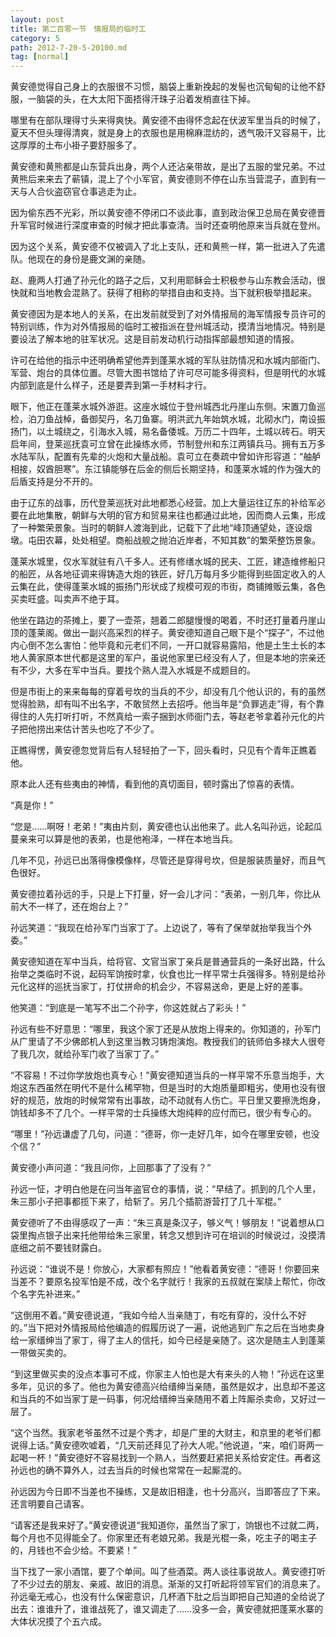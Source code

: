 ```yaml
---
layout: post
title: 第二百零一节　情报局的临时工
category: 5
path: 2012-7-20-5-20100.md
tag: [normal]
---
```


黄安德觉得自己身上的衣服很不习惯，脑袋上重新挽起的发髻也沉甸甸的让他不舒服，一脑袋的头，在大太阳下面捂得汗珠子沿着发梢直往下掉。

哪里有在部队理得寸头来得爽快。黄安德不由得怀念起在伏波军里当兵的时候了，夏天不但头理得清爽，就是身上的衣服也是用棉麻混纺的，透气吸汗又容易干，比这厚厚的土布小褂子要舒服多了。

黄安德和黄熊都是山东营兵出身，两个人还沾亲带故，是出了五服的堂兄弟。不过黄熊后来来去了蕲镇，混上了个小军官，黄安德则不停在山东当营混子，直到有一天与人合伙盗窃官仓事逃走为止。

因为偷东西不光彩，所以黄安德不停闭口不谈此事，直到政治保卫总局在黄安德晋升军官时候进行深度审查的时候才把此事查清。当时还查明他原来当兵就在登州。

因为这个关系，黄安德不仅被调入了北上支队，还和黄熊一样，第一批进入了先遣队。他现在的身份是鹿文渊的亲随。

赵、鹿两人打通了孙元化的路子之后，又利用耶稣会士积极参与山东教会活动，很快就和当地教会混熟了。获得了相称的举措自由和支持。当下就积极举措起来。

黄安德因为是本地人的关系，在出发前就受到了对外情报局的海军情报专员许可的特别训练，作为对外情报局的临时工被指派在登州城活动，摸清当地情况。特别是要设法了解本地的驻军状况。这是目前发动机行动指挥部最想知道的情报。

许可在给他的指示中还明确希望他弄到蓬莱水城的军队驻防情况和水城内部衙门、军营、炮台的具体位置。尽管大图书馆给了许可尽可能多得资料，但是明代的水城内部到底是什么样子，还是要弄到第一手材料才行。

眼下，他正在蓬莱水城外游逛。这座水城位于登州城西北丹崖山东侧。宋置刀鱼巡检，泊刀鱼战棹，备御契丹，名刀鱼寨。明洪武九年始筑水城，北砌水门，南设振扬门，以土城绕之，引海水入城，易名备倭城。万历二十四年，土城以砖石。明天启年间，登莱巡抚袁可立曾在此操练水师，节制登州和东江两镇兵马。拥有五万多水陆军队，配置有先辈的火炮和大量战船。袁可立在奏疏中曾如许形容道：“舳舻相接，奴酋胆寒”。东江镇能够在后金的侧后长期坚持，和蓬莱水城的作为强大的后盾支持是分不开的。

由于辽东的战事，历代登莱巡抚对此地都悉心经营。加上大量运往辽东的补给军必要在此地集散，朝鲜与大明的官方和贸易来往也都通过此地，因而商人云集，形成了一种繁荣景象。当时的朝鲜人渡海到此，记载下了此地“峰顶通望处，逐设烟墩。屯田农幕，处处相望。商船战舰之抛泊近岸者，不知其数”的繁荣整饬景象。

蓬莱水城里，仅水军就驻有八千多人。还有修缮水城的民夫、工匠，建造维修船只的船匠，从各地征调来得铸造大炮的铁匠，好几万每月多少能得到些固定收入的人云集在此，使得蓬莱水城的振扬门形状成了规模可观的市街，商铺摊贩云集，各色买卖旺盛。叫卖声不绝于耳。

他坐在路边的茶摊上，要了一壶茶，翘着二郎腿慢慢的喝着，不时还打量着丹崖山顶的蓬莱阁。做出一副兴高采烈的样子。黄安德知道自己眼下是个“探子”，不过他内心倒不怎么害怕：他毕竟和元老们不同，一开口就容易露陷，他是土生土长的本地人黄家原本世代都是这里的军户，虽说他家里已经没有人了，但是本地的宗亲还有不少，大多在军中当兵。要找个熟人混入水城是不成题目的。

但是市街上的来来每每的穿着号坎的当兵的不少，却没有几个他认识的，有的虽然觉得脸熟，却有叫不出名字，不敢贸然上去招呼。他当年是“负罪逃走”得，有个靠得住的人先打听打听，不然真给一索子捆到水师衙门去，等赵老爷拿着孙元化的片子把他捞出来估计苦头也吃了不少了。

正瞧得愣，黄安德忽觉背后有人轻轻拍了一下，回头看时，只见有个青年正瞧着他。

原本此人还有些夷由的神情，看到他的真切面目，顿时露出了惊喜的表情。

“真是你！”

“您是……啊呀！老弟！”夷由片刻，黄安德也认出他来了。此人名叫孙远，论起瓜蔓亲来可以算是他的表弟，也是他袍泽，一样在本地当兵。

几年不见，孙远已出落得像模像样，尽管还是穿得号坎，但是服装质量好，而且气色很好。

黄安德拉着孙远的手，只是上下打量，好一会儿才问：“表弟，一别几年，你比从前大不一样了，还在炮台上？”

孙远笑道：“我现在给孙军门当家丁了。上边说了，等有了保举就抬举我当个外委。”

黄安德知道在军中当兵，给将官、文官当家丁亲兵是普通营兵的一条好出路，什么抬举之类临时不说，起码军饷按时拿，伙食也比一样平常士兵强得多。特别是给孙元化这样的巡抚当家丁，打仗拼命的机会少，不容易送命，更是上好的差事。

他笑道：“到底是一笔写不出二个孙字，你这姓就占了彩头！”

孙远有些不好意思：“哪里，我这个家丁还是从放炮上得来的。你知道的，孙军门从广里请了不少佛郎机人到这里当教习铸炮演炮。教授我们的铳师伯多禄大人很夸了我几次，就给孙军门收了当家丁了。”

“不容易！不过你学放炮也真专心！”黄安德知道当兵的一样平常不乐意当炮手，大炮这东西虽然在明代不是什么稀罕物，但是当时的大炮质量即粗劣，使用也没有很好的规范，放炮的时候常常有出事故，动不动就有人伤亡。平日里又要擦洗炮身，饷钱却多不了几个。一样平常的士兵操练大炮纯粹的应付而已，很少有专心的。

“哪里！”孙远谦虚了几句，问道：“德哥，你一走好几年，如今在哪里安顿，也没个信？”

黄安德小声问道：“我且问你，上回那事了了没有？”

孙远一怔，才明白他是在问当年盗官仓的事情，说：“早结了。抓到的几个人里，朱三那小子把事都揽下来了，给斩了。另几个插箭游营打了几十军棍。”

黄安德听了不由得感叹了一声：“朱三真是条汉子，够义气！够朋友！”说着想从口袋里掏点银子出来托他带给朱三家里，转念又想到许可在培训的时候说过，没摸清底细之前不要钱财露白。

孙远说：“谁说不是！你放心，大家都有照应！”他看着黄安德：“德哥！你要回来当差不？要原名投军怕是不成，改个名字就行！我家的五叔就在案牍上帮忙，你改个名字先补进来。”

“这倒用不着。”黄安德说道，“我如今给人当亲随丁，有吃有穿的，没什么不好的。”当下把对外情报局给他编造的假履历说了一遍，说他逃到广东之后在当地卖身给一家缙绅当了家丁，得了主人的信托，如今已经是亲随了。这次是随主人到蓬莱一带做买卖的。

“到这里做买卖的没点本事可不成，你家主人怕也是大有来头的人物！”孙远在这里多年，见识的多了。他也为黄安德高兴给缙绅当亲随，虽然是奴才，出息却不差这和当兵的不如当家丁是一码事，何况给缙绅当亲随用不着上阵厮杀卖命，又好过一层了。

“这个当然。我家老爷虽然不过是个秀才，却是广里的大财主，和京里的老爷们都说得上话。”黄安德吹嘘着，“几天前还拜见了孙大人呢。”他说道，“来，咱们哥两一起喝一杯！”黄安德好不容易找到一个熟人，当然要赶紧把关系给安定住。再者这孙远也的确不算外人，过去当兵的时候也常常在一起厮混的。

孙远因为今日即不当差也不操练，又是故旧相逢，也十分高兴，当即答应了下来。还言明要自己请客。

“请客还是我来好了。”黄安德说道“我知道你，虽然当了家丁，饷银也不过就二两，每个月也不见得能全了。你家里还有老娘兄弟。我是光棍一条，吃主子的喝主子的，月钱也不会少给。不要紧！”

当下找了一家小酒馆，要了个单间。叫了些酒菜。两人谈往事说故人。黄安德打听了不少过去的朋友、亲戚、故旧的消息。渐渐的又打听起将领军官们的消息来了。孙远毫无戒心，也没有什么保密意识，几杯酒下肚之后当即把自己知道的全给说了出去：谁谁升了，谁谁战死了，谁又调走了……没多一会，黄安德就把蓬莱水寨的大体状况摸了个五六成。